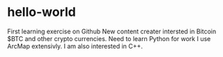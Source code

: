 # hello-world
First learning exercise on Github
New content creater intersted in Bitcoin $BTC and other crypto currencies. Need to learn Python for work I use ArcMap extensivly. I am also interested in C++.
